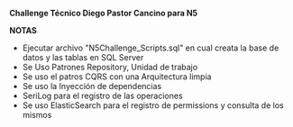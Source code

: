 **Challenge Técnico Diego Pastor Cancino para N5**

**NOTAS**
- Ejecutar archivo "N5Challenge_Scripts.sql" en cual creata la base de datos y las tablas en SQL Server
- Se Uso Patrones Repository, Unidad de trabajo
- Se uso el patros CQRS con una Arquitectura limpia
- Se uso la Inyección de dependencias
- SeriLog para el registro de las operaciones
- Se uso ElasticSearch para el registro de permissions y consulta de los mismos
